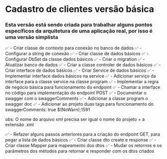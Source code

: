<h1>Cadastro de clientes versão básica</h1>
<h3>Esta versão está sendo criada para trabalhar alguns pontos específicos da arquitetura de uma aplicação real, por isso é uma versão simplista</h3>
✅  - Criar classe de contexto para conexão no banco de dados
✅  - Configurar a string de conexão
✅  - Criar classe de dados básicos
✅  - Configurar DbSet da classe dados básicos
✅  - Criar o migration
✅  - Atualizar banco de dados
✅  - Criar a classe controler de dados básicos
✅  - Criar interface de dados básicos
✅   - Criar Service de dados básicos
✅  - Implementar interface dados básicos na service
✅  - Adicionar serviço da interface para a classe service na classe program
✅  - Implementar a regra de negócio básica para funcionamento do endpoint
✅  - Chamar a interface no código para implementação do endpoint POST
✅  - Documentar o swagger com o swaggerComments
✅  - Adicionar a classe program o swagger doc
✅  - Adicionar ao projeto duas tags para funcionamento do swaggerComments:
<GenerateDocumentationFile>true</GenerateDocumentationFile>
<NoWarn>$(NoWarn);1591</NoWarn>
<p>
  obs: O nome do arquivo xml precisa ser igual o nome do projeto + a extensão .xml
</p>
✅ - Refazer alguns passos anteriores para a criação do endpoint GET, para pegar a lista de dados básicos
✅ - Criar classe dto create e response
✅ - Criar classe Mapper para mapeamento dos dtos
✅ - Mudar os retornos e os parâmetros dos métodos para retornar e responder com os dtos criados
